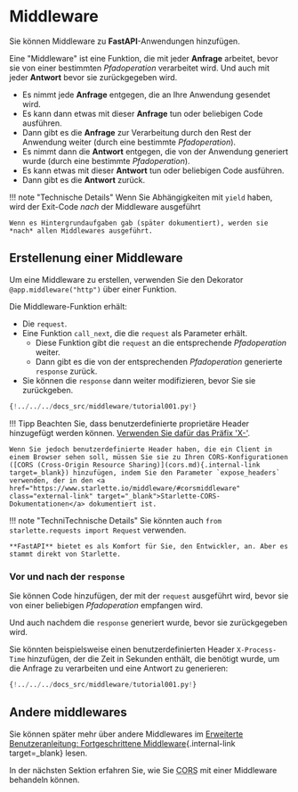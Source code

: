 # Middleware

Sie können Middleware zu **FastAPI**-Anwendungen hinzufügen.

Eine "Middleware" ist eine Funktion, die mit jeder **Anfrage** arbeitet, bevor sie von einer bestimmten *Pfadoperation* verarbeitet wird. Und auch mit jeder **Antwort** bevor sie zurückgegeben wird.

* Es nimmt jede **Anfrage** entgegen, die an Ihre Anwendung gesendet wird.
* Es kann dann etwas mit dieser **Anfrage** tun oder beliebigen Code ausführen.
* Dann gibt es die **Anfrage** zur Verarbeitung durch den Rest der Anwendung weiter (durch eine bestimmte *Pfadoperation*).
* Es nimmt dann die **Antwort** entgegen, die von der Anwendung generiert wurde (durch eine bestimmte *Pfadoperation*).
* Es kann etwas mit dieser **Antwort** tun oder beliebigen Code ausführen.
* Dann gibt es die **Antwort** zurück.

!!! note "Technische Details"
    Wenn Sie Abhängigkeiten mit `yield` haben, wird der Exit-Code *nach* der Middleware ausgeführt

    Wenn es Hintergrundaufgaben gab (später dokumentiert), werden sie *nach* allen Middlewares ausgeführt.

## Erstellenung einer Middleware

Um eine Middleware zu erstellen, verwenden Sie den Dekorator `@app.middleware("http")` über einer Funktion.

Die Middleware-Funktion erhält:

* Die `request`.
* Eine Funktion `call_next`, die die `request` als Parameter erhält.
    * Diese Funktion gibt die `request` an die entsprechende *Pfadoperation* weiter.
    * Dann gibt es die von der entsprechenden *Pfadoperation* generierte `response` zurück.
* Sie können die `response` dann weiter modifizieren, bevor Sie sie zurückgeben.

```Python hl_lines="8-9  11  14"
{!../../../docs_src/middleware/tutorial001.py!}
```

!!! Tipp
    Beachten Sie, dass benutzerdefinierte proprietäre Header hinzugefügt werden können. <a href="https://developer.mozilla.org/en-US/docs/Web/HTTP/Headers" class="external-link" target="_blank">Verwenden Sie dafür das Präfix 'X-'</a>.

    Wenn Sie jedoch benutzerdefinierte Header haben, die ein Client in einem Browser sehen soll, müssen Sie sie zu Ihren CORS-Konfigurationen ([CORS (Cross-Origin Resource Sharing)](cors.md){.internal-link target=_blank}) hinzufügen, indem Sie den Parameter `expose_headers` verwenden, der in den <a href="https://www.starlette.io/middleware/#corsmiddleware" class="external-link" target="_blank">Starlette-CORS-Dokumentationen</a> dokumentiert ist.

!!! note "TechniTechnische Details"
    Sie könnten auch `from starlette.requests import Request` verwenden.

    **FastAPI** bietet es als Komfort für Sie, den Entwickler, an. Aber es stammt direkt von Starlette.

### Vor und nach der `response`

Sie können Code hinzufügen, der mit der `request` ausgeführt wird, bevor sie von einer beliebigen *Pfadoperation* empfangen wird.

Und auch nachdem die `response` generiert wurde, bevor sie zurückgegeben wird.

Sie könnten beispielsweise einen benutzerdefinierten Header `X-Process-Time` hinzufügen, der die Zeit in Sekunden enthält, die benötigt wurde, um die Anfrage zu verarbeiten und eine Antwort zu generieren:

```Python hl_lines="10  12-13"
{!../../../docs_src/middleware/tutorial001.py!}
```

## Andere middlewares

Sie können später mehr über andere Middlewares im [Erweiterte Benutzeranleitung: Fortgeschrittene Middleware](../advanced/middleware.md){.internal-link target=_blank} lesen.

In der nächsten Sektion erfahren Sie, wie Sie <abbr title="Cross-Origin Resource Sharing">CORS</abbr> mit einer Middleware behandeln können.

